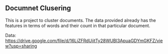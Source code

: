 ## Documnet Clusering
This is a project to cluster documents. The data provided already has the features in terms of words and their count in that particular document.

Data: https://drive.google.com/file/d/16LjZFRdUiitTy28WUBl3ApuaGDYmGKFZ/view?usp=sharing
